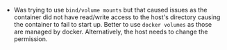 - Was trying to use `bind/volume mounts` but that caused issues as the container did not have read/write access to the host's directory causing the container to fail to start up. Better to use `docker volumes` as those are managed by docker. Alternatively, the host needs to change the permission.
